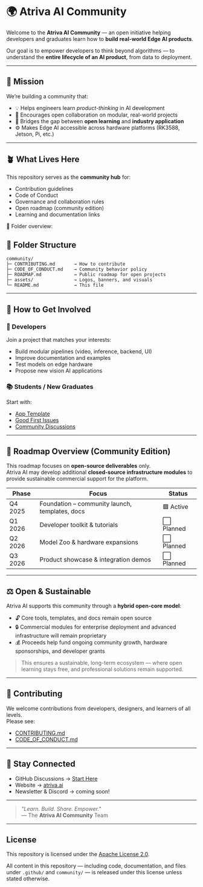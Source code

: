 # 🌍 Atriva AI Community

Welcome to the **Atriva AI Community** — an open initiative helping developers and graduates learn how to **build real-world Edge AI products**.

Our goal is to empower developers to think beyond algorithms — to understand the **entire lifecycle of an AI product**, from data to deployment.

---

## 🧭 Mission

We’re building a community that:
- 💡 Helps engineers learn *product-thinking* in AI development  
- 🤝 Encourages open collaboration on modular, real-world projects  
- 🧠 Bridges the gap between **open learning** and **industry application**  
- ⚙️ Makes Edge AI accessible across hardware platforms (RK3588, Jetson, Pi, etc.)

---

## 🪴 What Lives Here

This repository serves as the **community hub** for:
- Contribution guidelines  
- Code of Conduct  
- Governance and collaboration rules  
- Open roadmap (community edition)  
- Learning and documentation links

📁 Folder overview:

## 📁 Folder Structure

```text
community/
├─ CONTRIBUTING.md       → How to contribute
├─ CODE_OF_CONDUCT.md    → Community behavior policy
├─ ROADMAP.md            → Public roadmap for open projects
├─ assets/               → Logos, banners, and visuals
└─ README.md             → This file
```

---

## 💬 How to Get Involved

### 🧩 Developers
Join a project that matches your interests:
- Build modular pipelines (video, inference, backend, UI)
- Improve documentation and examples
- Test models on edge hardware
- Propose new vision AI applications

### 📚 Students / New Graduates
Start with:
- [App Template](https://github.com/atriva-ai-community/app-template)
- [Good First Issues](https://github.com/orgs/atriva-ai-community/projects)
- [Community Discussions](https://github.com/atriva-ai-community/community/discussions)

---

## 🔄 Roadmap Overview (Community Edition)

This roadmap focuses on **open-source deliverables** only.  
Atriva AI may develop additional **closed-source infrastructure modules** to provide sustainable commercial support for the platform.

| Phase | Focus | Status |
|-------|--------|--------|
| Q4 2025 | Foundation – community launch, templates, docs | 🟩 Active |
| Q1 2026 | Developer toolkit & tutorials | ⬜ Planned |
| Q2 2026 | Model Zoo & hardware expansions | ⬜ Planned |
| Q3 2026 | Product showcase & integration demos | ⬜ Planned |

---

## ⚖️ Open & Sustainable

Atriva AI supports this community through a **hybrid open-core model**:
- 🔓 Core tools, templates, and docs remain open source
- 🔒 Commercial modules for enterprise deployment and advanced infrastructure will remain proprietary
- 💰 Proceeds help fund ongoing community growth, hardware sponsorships, and developer grants

> This ensures a sustainable, long-term ecosystem — where open learning stays free, and professional solutions remain supported.

---

## 🤝 Contributing

We welcome contributions from developers, designers, and learners of all levels.  
Please see:
- [CONTRIBUTING.md](./CONTRIBUTING.md)
- [CODE_OF_CONDUCT.md](./CODE_OF_CONDUCT.md)

---

## 🧠 Stay Connected

- GitHub Discussions → [Start Here](https://github.com/atriva-ai-community/community/discussions)
- Website → [atriva.ai](https://atriva.ai)
- Newsletter & Discord → coming soon!

---

> _"Learn. Build. Share. Empower."_  
> — The **Atriva AI Community** Team

---

## License

This repository is licensed under the [Apache License 2.0](./LICENSE).

All content in this repository — including code, documentation, and files under
`.github/` and `community/` — is released under this license unless stated otherwise.

